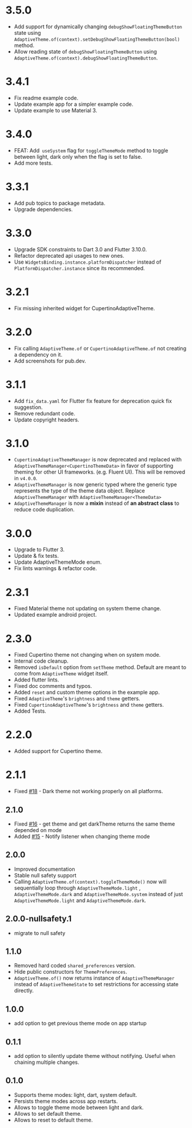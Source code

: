 # 3.5.0

- Add support for dynamically changing `debugShowFloatingThemeButton` state using `AdaptiveTheme.of(context).setDebugShowFloatingThemeButton(bool)` method.
- Allow reading state of `debugShowFloatingThemeButton` using `AdaptiveTheme.of(context).debugShowFloatingThemeButton`.

# 3.4.1

- Fix readme example code.
- Update example app for a simpler example code.
- Update example to use Material 3.

# 3.4.0

- FEAT: Add` useSystem` flag for `toggleThemeMode` method to toggle between light, dark only when the flag is set to
  false.
- Add more tests.

# 3.3.1

- Add pub topics to package metadata.
- Upgrade dependencies.

# 3.3.0

- Upgrade SDK constraints to Dart 3.0 and Flutter 3.10.0.
- Refactor deprecated api usages to new ones.
- Use `WidgetsBinding.instance.platformDispatcher` instead of `PlatformDispatcher.instance` since its recommended.

# 3.2.1

- Fix missing inherited widget for CupertinoAdaptiveTheme.

# 3.2.0

- Fix calling `AdaptiveTheme.of` or `CupertinoAdaptiveTheme.of` not creating a dependency on it.
- Add screenshots for pub.dev.

# 3.1.1

- Add `fix_data.yaml` for Flutter fix feature for deprecation quick fix suggestion.
- Remove redundant code.
- Update copyright headers.

# 3.1.0

- `CupertinoAdaptiveThemeManager` is now deprecated and replaced with `AdaptiveThemeManager<CupertinoThemeData>` in
  favor of supporting theming for other UI frameworks. (e.g. Fluent UI). This will be removed in `v4.0.0`.
- `AdaptiveThemeManager` is now generic typed where the generic type represents the type of the theme data object.
  Replace `AdaptiveThemeManager` with `AdaptiveThemeManager<ThemeData>`
- `AdaptiveThemeManager` is now a **mixin** instead of **an abstract class** to reduce code duplication.

# 3.0.0

- Upgrade to Flutter 3.
- Update & fix tests.
- Update AdaptiveThemeMode enum.
- Fix lints warnings & refactor code.

# 2.3.1

- Fixed Material theme not updating on system theme change.
- Updated example android project.

# 2.3.0

- Fixed Cupertino theme not changing when on system mode.
- Internal code cleanup.
- Removed `isDefault` option from `setTheme` method. Default are meant to come from `AdaptiveTheme` widget itself.
- Added flutter lints.
- Fixed doc comments and typos.
- Added `reset` and custom theme options in the example app.
- Fixed `AdaptiveTheme`'s `brightness` and `theme` getters.
- Fixed `CupertinoAdaptiveTheme`'s `brightness` and `theme` getters.
- Added Tests.

# 2.2.0

- Added support for Cupertino theme.

# 2.1.1

- Fixed [#18](https://github.com/BirjuVachhani/adaptive_theme/issues/18) - Dark theme not working properly on all
  platforms.

## 2.1.0

- Fixed [#16](https://github.com/BirjuVachhani/adaptive_theme/issues/16) - get theme and get darkTheme returns the same
  theme depended on mode
- Added [#15](https://github.com/BirjuVachhani/adaptive_theme/issues/15) - Notify listener when changing theme mode

## 2.0.0

- Improved documentation
- Stable null safety support
- Calling `AdaptiveTheme.of(context).toggleThemeMode()` now will sequentially loop through `AdaptiveThemeMode.light`
  , `AdaptiveThemeMode.dark` and `AdaptiveThemeMode.system` instead of just `AdaptiveThemeMode.light`
  and `AdaptiveThemeMode.dark`.

## 2.0.0-nullsafety.1

- migrate to null safety

## 1.1.0

- Removed hard coded `shared_preferences` version.
- Hide public constructors for `ThemePreferences`.
- `AdaptiveTheme.of()` now returns instance of `AdaptiveThemeManager` instead of `AdaptiveThemeState` to set
  restrictions for accessing state directly.

## 1.0.0

- add option to get previous theme mode on app startup

## 0.1.1

- add option to silently update theme without notifying. Useful when chaining multiple changes.

## 0.1.0

- Supports theme modes: light, dart, system default.
- Persists theme modes across app restarts.
- Allows to toggle theme mode between light and dark.
- Allows to set default theme.
- Allows to reset to default theme.
